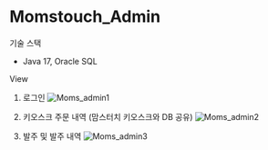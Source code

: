 # Momstouch_Admin

기술 스택

 - Java 17, Oracle SQL
 
 View
 
 1. 로그인
 ![Moms_admin1](https://user-images.githubusercontent.com/67626942/225910227-f5c13c50-e353-46dd-b42c-acf20393b210.png)

 2. 키오스크 주문 내역 (맘스터치 키오스크와 DB 공유)
 ![Moms_admin2](https://user-images.githubusercontent.com/67626942/225910362-19945393-4d2f-499d-9aba-0d83f924f51d.png)

 3. 발주 및 발주 내역
 ![Moms_admin3](https://user-images.githubusercontent.com/67626942/225911008-26e316b4-0475-473d-8337-1884a1e0cbdb.png)
